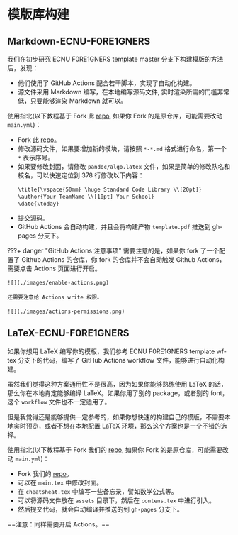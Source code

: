 # 模版库构建

## Markdown-ECNU-F0RE1GNERS

我们在初步研究 ECNU F0RE1GNERS template master 分支下构建模版的方法后，发现：

- 他们使用了 GitHub Actions 配合若干脚本，实现了自动化构建。
- 源文件采用 Markdown 编写，在本地编写源码文件, 实时渲染所需的门槛非常低，只要能够渲染 Markdown 就可以。

使用指北(以下教程基于 Fork 此 [repo][template-markdown-ecnu-f0re1gners-repo], 如果你 Fork 的是原仓库，可能需要改动 `main.yml`)：

- Fork 此 [repo][template-markdown-ecnu-f0re1gners-repo]。
- 修改源码文件，如果要增加新的模块，请按照 `*-*.md` 格式进行命名，第一个 `*` 表示序号。
- 如果要修改封面，请修改 `pandoc/algo.latex` 文件，如果是简单的修改队名和校名，可以快速定位到 378 行修改以下内容：
  ```plain
  \title{\vspace{50mm} \huge Standard Code Library \\[20pt]}
  \author{Your TeamName \\[10pt] Your School}
  \date{\today}
  ```
- 提交源码。
- GitHub Actions 会自动构建，并且会将构建产物 `template.pdf` 推送到 gh-pages 分支下。

???+ danger "GitHub Actions 注意事项"
    需要注意的是，如果你 fork 了一个配置了 Github Actions 的仓库，你 fork 的仓库并不会自动触发 Github Actions，需要点击 Actions 页面进行开启。

    ![](./images/enable-actions.png)

    还需要注意给 Actions write 权限。

    ![](./images/actions-permissions.png)

## LaTeX-ECNU-F0RE1GNERS

如果你想用 LaTeX 编写你的模版，我们参考 ECNU F0RE1GNERS template wf-tex 分支下的代码，编写了 GitHub Actions workflow 文件，能够进行自动化构建。

虽然我们觉得这种方案通用性不是很高，因为如果你能够熟练使用 LaTeX 的话，那么你在本地肯定能够编译 LaTeX。如果你用了别的 package，或者别的 font，这个 `workflow` 文件也不一定适用了。

但是我觉得还是能够提供一定参考的，如果你想快速的构建自己的模版，不需要本地实时预览，或者不想在本地配置 LaTeX 环境，那么这个方案也是一个不错的选择。

使用指北(以下教程基于 Fork 我们的 [repo][template-latex-ecnu-f0re1gners-repo], 如果你 Fork 的是原仓库，可能需要改动 `main.yml`)：

- Fork 我们的 [repo][template-latex-ecnu-f0re1gners-repo]。
- 可以在 `main.tex` 中修改封面。
- 在 `cheatsheat.tex` 中编写一些备忘录，譬如数学公式等。
- 可以将源码文件放在 `assets` 目录下，然后在 `contens.tex` 中进行引入。
- 然后提交代码，就会自动编译并推送的到 `gh-pages` 分支下。

==注意：同样需要开启 Actions。==

[template-markdown-ecnu-f0re1gners-repo]: https://github.com/XCPCIO/template-Markdown-ECNU-F0RE1GNERS
[template-latex-ecnu-f0re1gners-repo]: https://github.com/XCPCIO/template-LaTeX-ECNU-F0RE1GNERS
